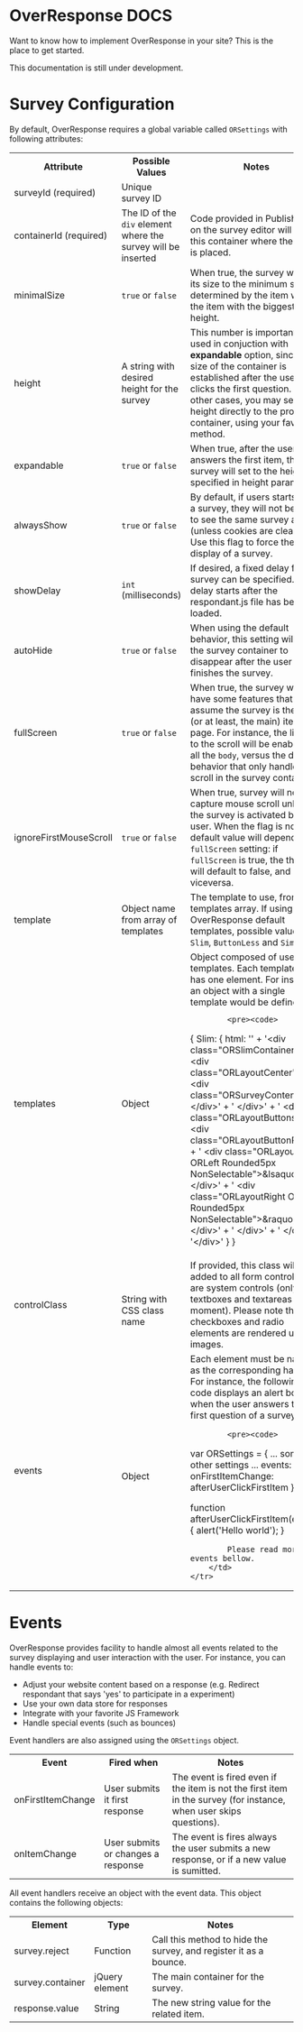 
<div class="jumbotron">
	<h1>OverResponse DOCS</h1>
	<p class="lead">
		Want to know how to implement OverResponse in your site? This is 
		the place to get started.
	</p>
</div>

[title: Developers @ OverResponse]: /

<div class="alert alert-warning">
	This documentation is still under development.
</div>

# Survey Configuration

By default, OverResponse requires a global variable called `ORSettings` with following attributes:

<table class="table table-striped">
	<tr>
		<th>
			Attribute
		</th>
		<th>
			Possible Values
		</th>
		<th>
			Notes
		</th>
	</tr>
	<tr>
		<td>
			surveyId (required)
		</td>
		<td>	
		Unique survey ID 
		</td>
		<td>	
		</td>
	</tr>
	<tr>
		<td>
			containerId (required)
		</td>
		<td>	
			The ID of the <code>div</code> element where the survey will be inserted 
		</td>
		<td>
			Code provided in Publish page on the survey editor will create this container where the code is placed.
		</td>
	</tr>
	<tr>
		<td>
			minimalSize
		</td>
		<td>	
			<code>true</code> or <code>false</code>
		</td>
		<td>
			When true, the survey will set its size to the minimum size, determined by the item with the item with the biggest height.
		</td>
	</tr>
	<tr>
		<td>
			height
		</td>
		<td>	
			A string with desired height for the survey 
		</td>
		<td>
			This number is important when used in conjuction with <strong>expandable</strong> option, since the size of the container is established after the user clicks the first question. In other cases, you may set a height directly to the provided container, using your favorite method.
		</td>
	</tr>
	<tr>
		<td>
			expandable
		</td>
		<td>	
			<code>true</code> or <code>false</code>
		</td>
		<td>
			When true, after the user answers the first item, the survey will set to the height specified in height parameter.
		</td>
	</tr>
	<tr>
		<td>
			alwaysShow
		</td>
		<td>	
			<code>true</code> or <code>false</code>
		</td>
		<td>
			By default, if users starts filling a survey, they will not be able to see the same survey again (unless cookies are cleared). Use this flag to force the display of a survey.
		</td>
	</tr>
	<tr>
		<td>
			showDelay
		</td>
		<td>	
			<code>int</code> (milliseconds)
		</td>
		<td>
			If desired, a fixed delay for the survey can be specified. This delay starts after the respondant.js file has been loaded.
		</td>
	</tr>
	<tr>
		<td>
			autoHide
		</td>
		<td>	
			<code>true</code> or <code>false</code>
		</td>
		<td>
			When using the default behavior, this setting will make the survey container to disappear after the user finishes the survey.
		</td>
	</tr>
	<tr>
		<td>
			fullScreen
		</td>
		<td>	
			<code>true</code> or <code>false</code>
		</td>
		<td>
			When true, the survey will have some features that assume the survey is the only (or at least, the main) item on page. For instance, the listener to the scroll will be enabled in all the <code>body</code>, versus the default behavior that only handles scroll in the survey container.
		</td>
	</tr>
	<tr>
		<td><a name="ignoreF"></a>
			ignoreFirstMouseScroll
		</td>
		<td>	
			<code>true</code> or <code>false</code>
		</td>
		<td>
			When true, survey will not capture mouse scroll unless the survey is activated by the user. When the flag is not set, default value will depend on <code>fullScreen</code> setting: if <code>fullScreen</code> is true, the this flag will default to false, and viceversa.
		</td>
	</tr>
	<tr>
		<td>
			template
		</td>
		<td>	
			Object name from array of templates
		</td>
		<td>
			The template to use, from the templates array. If using OverResponse default templates, possible values are: <code>Slim</code>, <code>ButtonLess</code> and <code>Simple</code>.
		</td>
	</tr>
	<tr>
		<td><a name="templates"></a>
			templates
		</td>
		<td>	
			Object
		</td>
		<td>
			Object composed of user templates. Each template only has one element. For instance, an object with a single template would be defined as:
			
			<pre><code>
{
  Slim: {
    html: ''
    + '&lt;div class=&quot;ORSlimContainer&quot;&gt;'
    + '	 &lt;div class=&quot;ORLayoutCenter&quot;&gt;'
    + '	   &lt;div class=&quot;ORSurveyContent&quot;&gt;&lt;/div&gt;'
    + '	 &lt;/div&gt;'
    + '	 &lt;div class=&quot;ORLayoutButtons&quot;&gt;'
    + '	   &lt;div class=&quot;ORLayoutButtonRow&quot;&gt;'
    + '      &lt;div class=&quot;ORLayoutLeft ORLeft Rounded5px NonSelectable&quot;&gt;&amp;lsaquo;&lt;/div&gt;'
    + '      &lt;div class=&quot;ORLayoutRight ORRight Rounded5px NonSelectable&quot;&gt;&amp;raquo;&lt;/div&gt;'
    + '	   &lt;/div&gt;'
    + '	 &lt;/div&gt;'
    + '&lt;/div&gt;'
  }
}
			</code></pre>
		</td>
	</tr>
	<tr>
		<td>
			controlClass
		</td>
		<td>	
			String with CSS class name
		</td>
		<td>
			If provided, this class will be added to all form controls that are system controls (only textboxes and textareas at the moment). Please note that checkboxes and radio elements are rendered using images.
		</td>
	</tr>
	<tr>
		<td>
			events
		</td>
		<td>	
			Object
		</td>
		<td>
			Each element must be named as the corresponding handler. For instance, the following code displays an alert box when the user answers the first question of a survey:
			
			<pre><code>
var ORSettings = {
  ... some other settings ...
  events: {
    onFirstItemChange: afterUserClickFirstItem
  }
};

function afterUserClickFirstItem(event) {
  alert('Hello world');
}
			</code></pre>
			
			Please read more on events bellow.
		</td>
	</tr>
</table>

# Events

OverResponse provides facility to handle almost all events related to the survey displaying and user interaction with the user. For instance, you can handle events to:

- Adjust your website content based on a response (e.g. Redirect respondant that says 'yes' to participate in a experiment)
- Use your own data store for responses
- Integrate with your favorite JS Framework
- Handle special events (such as bounces)

Event handlers are also assigned using the  `ORSettings` object. 

<table class="table table-striped">
	<tr>
		<th>
			Event
		</th>
		<th>
			Fired when
		</th>
		<th>
			Notes
		</th>
	</tr>
	<tr>
		<td>
			onFirstItemChange
		</td>
		<td>	
			User submits it first response 
		</td>
		<td>
			The event is fired even if the item is not the first item in the survey (for instance, when user skips questions).
		</td>
	</tr>
	<tr>
		<td>
			onItemChange
		</td>
		<td>	
			User submits or changes a response 
		</td>
		<td>
			The event is fires always the user submits a new response, or if a new value is sumitted.
		</td>
	</tr>
</table>

All event handlers receive an object with the event data. This object contains the following objects:

<table class="table table-striped">
	<tr>
		<th>
			Element
		</th>
		<th>
			Type
		</th>
		<th>
			Notes
		</th>
	</tr>
	<tr>
		<td>
			survey.reject
		</td>
		<td>	
			Function
		</td>
		<td>
			Call this method to hide the survey, and register it as a bounce.
		</td>
	</tr>
	<tr>
		<td>
			survey.container
		</td>
		<td>	
			jQuery element
		</td>
		<td>
			The main container for the survey.
		</td>
	</tr>
	<tr>
		<td>
			response.value
		</td>
		<td>	
			String
		</td>
		<td>
			The new string value for the related item.
		</td>
	</tr>
</table>
